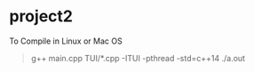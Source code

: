 # project2

To Compile in Linux or Mac OS

> g++ main.cpp TUI/*.cpp -ITUI -pthread -std=c++14
> ./a.out

